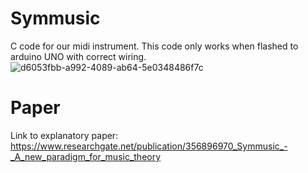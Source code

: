 # Symmusic
C code for our midi instrument. This code only works when flashed to arduino UNO with correct wiring.
![d6053fbb-a992-4089-ab64-5e0348486f7c](https://github.com/giuliofilippi/Symmusic/assets/54779477/ceb00ae4-13f9-4ad6-8b5f-ddae095caa59)

# Paper
Link to explanatory paper: https://www.researchgate.net/publication/356896970_Symmusic_-_A_new_paradigm_for_music_theory
